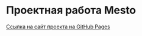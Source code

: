 # Проектная работа Mesto

[Ссылка на сайт проекта на GitHub Pages](https://bonkisss.github.io/mesto-project-ff/)
